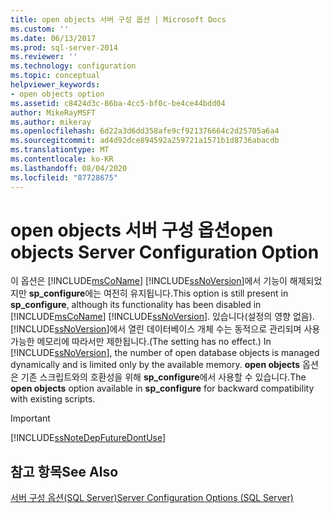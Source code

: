 ```yaml
---
title: open objects 서버 구성 옵션 | Microsoft Docs
ms.custom: ''
ms.date: 06/13/2017
ms.prod: sql-server-2014
ms.reviewer: ''
ms.technology: configuration
ms.topic: conceptual
helpviewer_keywords:
- open objects option
ms.assetid: c8424d3c-86ba-4cc5-bf0c-be4ce44bdd04
author: MikeRayMSFT
ms.author: mikeray
ms.openlocfilehash: 6d22a3d6dd358afe9cf921376664c2d25705a6a4
ms.sourcegitcommit: ad4d92dce894592a259721a1571b1d8736abacdb
ms.translationtype: MT
ms.contentlocale: ko-KR
ms.lasthandoff: 08/04/2020
ms.locfileid: "87728675"
---
```

# <a name="open-objects-server-configuration-option"></a><span data-ttu-id="5d16a-102">open objects 서버 구성 옵션</span><span class="sxs-lookup"><span data-stu-id="5d16a-102">open objects Server Configuration Option</span></span>
  <span data-ttu-id="5d16a-103">이 옵션은 [!INCLUDE[msCoName](../../includes/msconame-md.md)] [!INCLUDE[ssNoVersion](../../includes/ssnoversion-md.md)]에서 기능이 해제되었지만 **sp_configure**에는 여전히 유지됩니다.</span><span class="sxs-lookup"><span data-stu-id="5d16a-103">This option is still present in **sp_configure**, although its functionality has been disabled in [!INCLUDE[msCoName](../../includes/msconame-md.md)] [!INCLUDE[ssNoVersion](../../includes/ssnoversion-md.md)].</span></span> <span data-ttu-id="5d16a-104">있습니다(설정의 영향 없음). [!INCLUDE[ssNoVersion](../../includes/ssnoversion-md.md)]에서 열린 데이터베이스 개체 수는 동적으로 관리되며 사용 가능한 메모리에 따라서만 제한됩니다.</span><span class="sxs-lookup"><span data-stu-id="5d16a-104">(The setting has no effect.) In [!INCLUDE[ssNoVersion](../../includes/ssnoversion-md.md)], the number of open database objects is managed dynamically and is limited only by the available memory.</span></span> <span data-ttu-id="5d16a-105">**open objects** 옵션은 기존 스크립트와의 호환성을 위해 **sp_configure**에서 사용할 수 있습니다.</span><span class="sxs-lookup"><span data-stu-id="5d16a-105">The **open objects** option available in **sp_configure** for backward compatibility with existing scripts.</span></span>  
  
> [!IMPORTANT]  
>  [!INCLUDE[ssNoteDepFutureDontUse](../../includes/ssnotedepfuturedontuse-md.md)]  
  
## <a name="see-also"></a><span data-ttu-id="5d16a-106">참고 항목</span><span class="sxs-lookup"><span data-stu-id="5d16a-106">See Also</span></span>  
 [<span data-ttu-id="5d16a-107">서버 구성 옵션&#40;SQL Server&#41;</span><span class="sxs-lookup"><span data-stu-id="5d16a-107">Server Configuration Options &#40;SQL Server&#41;</span></span>](server-configuration-options-sql-server.md)  
  
  
